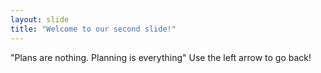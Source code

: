 ```yaml
---
layout: slide
title: "Welcome to our second slide!"
---
```

"Plans are nothing. Planning is everything"
Use the left arrow to go back!
